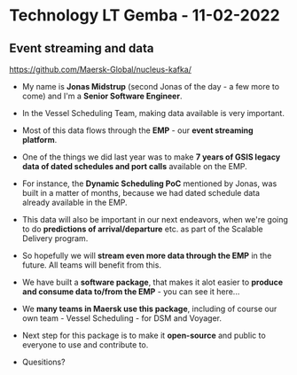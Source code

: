# Technology LT Gemba - 11-02-2022

## Event streaming and data

https://github.com/Maersk-Global/nucleus-kafka/

* My name is **Jonas Midstrup** (second Jonas of the day - a few more to come) and I'm a **Senior Software Engineer**.

* In the Vessel Scheduling Team, making data available is very important.
* Most of this data flows through the **EMP** - our **event streaming platform**.
* One of the things we did last year was to make **7 years of GSIS legacy data of dated schedules and port calls** available on the EMP.
* For instance, the **Dynamic Scheduling PoC** mentioned by Jonas, was built in a matter of months, because we had dated schedule data already available in the EMP.
* This data will also be important in our next endeavors, when we're going to do **predictions of arrival/departure** etc. as part of the Scalable Delivery program.
* So hopefully we will **stream even more data through the EMP** in the future. All teams will benefit from this.

* We have built a **software package**, that makes it alot easier to **produce and consume data to/from the EMP** - you can see it here...
* We **many teams in Maersk use this package**, including of course our own team - Vessel Scheduling - for DSM and Voyager.
* Next step for this package is to make it **open-source** and public to everyone to use and contribute to.

* Quesitions?
